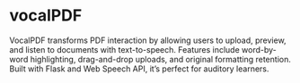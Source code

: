 # vocalPDF
VocalPDF transforms PDF interaction by allowing users to upload, preview, and listen to documents with text-to-speech. Features include word-by-word highlighting, drag-and-drop uploads, and original formatting retention. Built with Flask and Web Speech API, it’s perfect for auditory learners.
